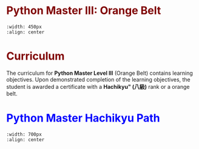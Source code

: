 # <font color = "maroon">Python Master III: Orange Belt</font>


```{image} /images/hachikyu.png
:width: 450px
:align: center
```

# <font color = "maroon">Curriculum</font>

The curriculum for **Python Master Level III** (Orange Belt) contains  learning objectives. Upon demonstrated completion of the learning objectives, the student is awarded a certificate with a  **Hachikyu" (八級)** rank or a orange belt.




# <font color = "blue">Python Master Hachikyu Path</font>


```{image} /images/pykukyupath.png
:width: 700px
:align: center
```